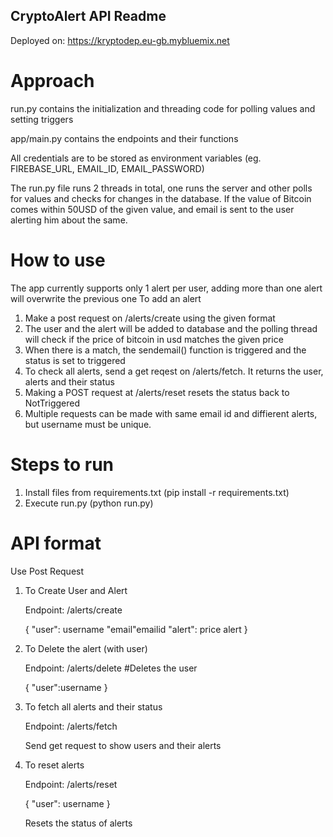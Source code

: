 ﻿## CryptoAlert API Readme

Deployed on: https://kryptodep.eu-gb.mybluemix.net

# Approach

run.py contains the initialization and threading code for polling values and setting triggers

app/main.py contains the endpoints and their functions

All credentials are to be stored as environment variables (eg. FIREBASE_URL, EMAIL_ID, EMAIL_PASSWORD)

The run.py file runs 2 threads in total, one runs the server and other polls for values and checks for changes in the database. If the value of Bitcoin comes within 50USD of the given value, and email is sent to the user alerting him about the same.


# How to use
The app currently supports only 1  alert per user, adding more than one alert will overwrite the previous one
To add an alert
1. Make a post request on /alerts/create using the given format
2. The user and the alert will be added to database and the polling thread will check if the price of bitcoin in usd matches the given price
3. When there is a match, the sendemail() function is triggered and the status is set to triggered
4. To check all alerts, send a get reqest on /alerts/fetch. It returns the user, alerts and their status
5. Making a POST request at /alerts/reset resets the status back to NotTriggered
6. Multiple requests can be made with same email id and diffierent alerts, but username must be unique.


# Steps to run
1. Install files from requirements.txt (pip install -r requirements.txt)
2. Execute run.py (python run.py)

# API format
Use Post Request

1. To Create User and Alert

    Endpoint: /alerts/create

    {
    "user": username
    "email"emailid
    "alert": price alert
    }

2. To Delete the alert (with user)

    Endpoint: /alerts/delete #Deletes the user

    {
    "user":username
    }

3. To fetch all alerts and their status

    Endpoint: /alerts/fetch

    Send get request to show users and their alerts

4. To reset alerts

    Endpoint: /alerts/reset

    {
    "user": username
    }

    Resets the status of alerts
 
